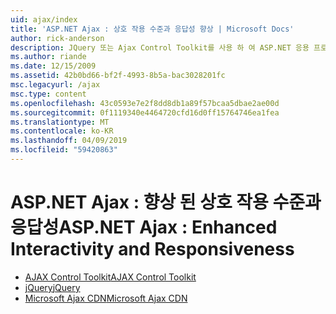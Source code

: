 ```yaml
---
uid: ajax/index
title: 'ASP.NET Ajax : 상호 작용 수준과 응답성 향상 | Microsoft Docs'
author: rick-anderson
description: JQuery 또는 Ajax Control Toolkit를 사용 하 여 ASP.NET 응용 프로그램에 Ajax 기능을 추가 합니다. 마이크로 사용 하 여 Ajax 응용 프로그램의 성능을 향상 하는 중...
ms.author: riande
ms.date: 12/15/2009
ms.assetid: 42b0bd66-bf2f-4993-8b5a-bac3028201fc
msc.legacyurl: /ajax
msc.type: content
ms.openlocfilehash: 43c0593e7e2f8dd8db1a89f57bcaa5dbae2ae00d
ms.sourcegitcommit: 0f1119340e4464720cfd16d0ff15764746ea1fea
ms.translationtype: MT
ms.contentlocale: ko-KR
ms.lasthandoff: 04/09/2019
ms.locfileid: "59420863"
---
```

# <a name="aspnet-ajax--enhanced-interactivity-and-responsiveness"></a><span data-ttu-id="dc806-104">ASP.NET Ajax : 향상 된 상호 작용 수준과 응답성</span><span class="sxs-lookup"><span data-stu-id="dc806-104">ASP.NET Ajax : Enhanced Interactivity and Responsiveness</span></span>

- [<span data-ttu-id="dc806-105">AJAX Control Toolkit</span><span class="sxs-lookup"><span data-stu-id="dc806-105">AJAX Control Toolkit</span></span>](https://go.devexpress.com/AjaxControlToolkit_ASP_Resources_ASP_AJAX_Index.aspx)
- [<span data-ttu-id="dc806-106">jQuery</span><span class="sxs-lookup"><span data-stu-id="dc806-106">jQuery</span></span>](http://jquery.com/)
- [<span data-ttu-id="dc806-107">Microsoft Ajax CDN</span><span class="sxs-lookup"><span data-stu-id="dc806-107">Microsoft Ajax CDN</span></span>](cdn/overview.md)
